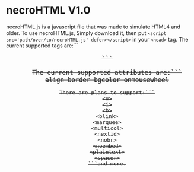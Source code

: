 # necroHTML V1.0
necroHTML.js is a javascript file that was made to simulate HTML4 and older.
To use necroHTML.js, Simply download it, then put `<script src='path/over/to/necroHTML.js' defer></script>` in your `<head>` tag.
The current supported tags are:```
<acronym>
<applet>
<basefont>
<big>
<dir>
<center>
<font>
<strike>
<tt>
```

The current supported attributes are:```
align
border
bgcolor
onmousewheel
```
There are plans to support:```
<u>
<i>
<b>
<blink>
<marquee>
<multicol>
<nextid>
<nobr>
<noembed>
<plaintext>
<spacer>
```and more.
